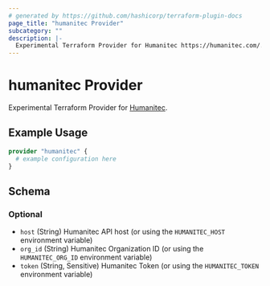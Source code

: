 ```yaml
---
# generated by https://github.com/hashicorp/terraform-plugin-docs
page_title: "humanitec Provider"
subcategory: ""
description: |-
  Experimental Terraform Provider for Humanitec https://humanitec.com/.
---
```


# humanitec Provider

Experimental Terraform Provider for [Humanitec](https://humanitec.com/).

## Example Usage

```terraform
provider "humanitec" {
  # example configuration here
}
```

<!-- schema generated by tfplugindocs -->
## Schema

### Optional

- `host` (String) Humanitec API host (or using the `HUMANITEC_HOST` environment variable)
- `org_id` (String) Humanitec Organization ID (or using the `HUMANITEC_ORG_ID` environment variable)
- `token` (String, Sensitive) Humanitec Token (or using the `HUMANITEC_TOKEN` environment variable)
